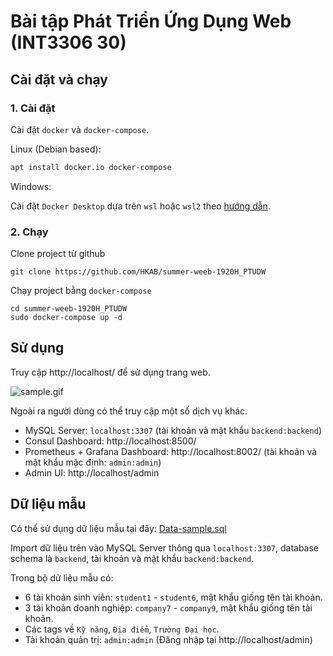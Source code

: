 # Bài tập Phát Triển Ứng Dụng Web (INT3306 30)

## Cài đặt và chạy

### 1. Cài đặt

Cài đặt `docker` và `docker-compose`.

Linux (Debian based):
```bash
apt install docker.io docker-compose
```
Windows:

Cài đặt `Docker Desktop` dựa trên `wsl` hoặc `wsl2` theo [hướng dẫn](https://docs.docker.com/docker-for-windows/install/).

### 2. Chạy

Clone project từ github

```
git clone https://github.com/HKAB/summer-weeb-1920H_PTUDW
```

Chạy project bằng `docker-compose`

```
cd summer-weeb-1920H_PTUDW
sudo docker-compose up -d
```

## Sử dụng

Truy cập http://localhost/ để sử dụng trang web.


![sample.gif](sample.gif)

Ngoài ra người dùng có thể truy cập một số dịch vụ khác.
- MySQL Server: `localhost:3307` (tài khoản và mật khẩu `backend:backend`)
- Consul Dashboard: http://localhost:8500/
- Prometheus + Grafana Dashboard: http://localhost:8002/ (tài khoản và mật khẩu mặc định: `admin:admin`)
- Admin UI: http://localhost/admin

## Dữ liệu mẫu

Có thể sử dụng dữ liệu mẫu tại đây: [Data-sample.sql](https://drive.google.com/file/d/1I3WYE6YC5bnQ2MvwNN2rMTv5WU2_apxo/view?usp=sharing)

Import dữ liệu trên vào MySQL Server thông qua `localhost:3307`, database schema là `backend`, tài khoản và mật khẩu `backend:backend`.

Trong bộ dữ liệu mẫu có:
- 6 tài khoản sinh viên: `student1` - `student6`, mật khẩu giống tên tài khoản.
- 3 tài khoản doanh nghiệp: `company7` - `company9`, mật khẩu giống tên tài khoản.
- Các tags về `Kỹ năng`, `Địa điểm`, `Trường Đại học`.
- Tài khoản quản trị: `admin:admin` (Đăng nhập tại http://localhost/admin)
